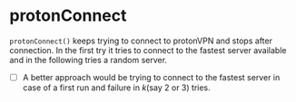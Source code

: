 # protonConnect
`protonConnect()` keeps trying to connect to protonVPN and stops after 
connection. In the first try it tries to connect to the fastest server 
available and in the following tries a random server.

- [ ] A better approach would be trying to connect to the fastest server in 
case of a first run and failure in $k$(say 2 or 3) tries.
